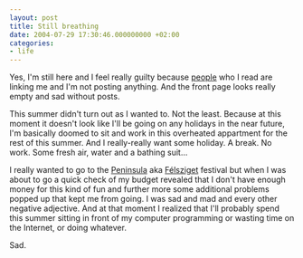 ```yaml
---
layout: post
title: Still breathing
date: 2004-07-29 17:30:46.000000000 +02:00
categories:
- life
---
```

Yes, I'm still here and I feel really guilty because <a href="http://www.weblog.ro/deea/" title="Deea's 'My Addictions'">people</a> who I read are linking me and I'm not posting anything. And the front page looks really empty and sad without posts.

This summer didn't turn out as I wanted to. Not the least. Because at this moment it doesn't look like I'll be going on any holidays in the near future, I'm basically doomed to sit and work in this overheated appartment for the rest of this summer. And I really-really want some holiday. A break. No work. Some fresh air, water and a bathing suit...

I really wanted to go to the <a href="http://www.peninsula.ro">Peninsula</a> aka <a href="http://www.felsziget.ro">F&eacute;lsziget</a> festival but when I was about to go a quick check of my budget revealed that I don't have enough money for this kind of fun and further more some additional problems popped up that kept me from going. I was sad and mad and every other negative adjective. And at that moment I realized that I'll probably spend this summer sitting in front of my computer programming or wasting time on the Internet, or doing whatever.

Sad.
